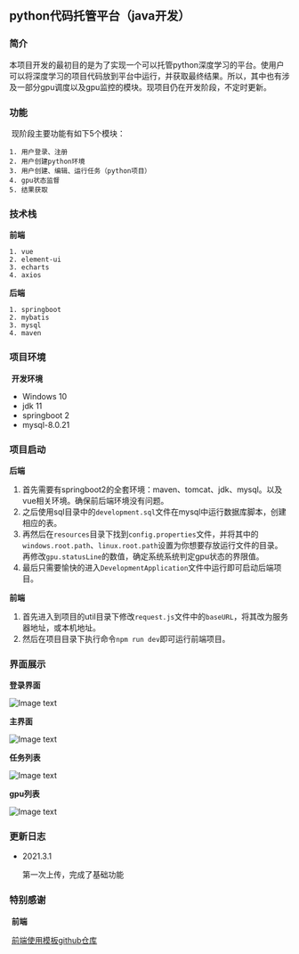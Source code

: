## python代码托管平台（java开发）

### 简介

​	本项目开发的最初目的是为了实现一个可以托管python深度学习的平台。使用户可以将深度学习的项目代码放到平台中运行，并获取最终结果。所以，其中也有涉及一部分gpu调度以及gpu监控的模块。现项目仍在开发阶段，不定时更新。

### 功能

​	现阶段主要功能有如下5个模块：

	1. 用户登录、注册
 	2. 用户创建python环境
 	3. 用户创建、编辑、运行任务（python项目）
 	4. gpu状态监督
 	5. 结果获取

### 技术栈

**前端**

 	1. vue
 	2. element-ui
 	3. echarts
 	4. axios

**后端**

	1. springboot
 	2. mybatis
 	3. mysql
 	4. maven

### 项目环境

​	**开发环境**

* Windows 10
* jdk 11
* springboot 2
* mysql-8.0.21

### 项目启动

**后端**

1. 首先需要有springboot2的全套环境：maven、tomcat、jdk、mysql。以及vue相关环境。确保前后端环境没有问题。
2. 之后使用sql目录中的`development.sql`文件在mysql中运行数据库脚本，创建相应的表。
3. 再然后在`resources`目录下找到`config.properties`文件，并将其中的`windows.root.path`、`linux.root.path`设置为你想要存放运行文件的目录。再修改`gpu.statusLine`的数值，确定系统系统判定gpu状态的界限值。
4. 最后只需要愉快的进入`DevelopmentApplication`文件中运行即可启动后端项目。

**前端**

1. 首先进入到项目的util目录下修改`request.js`文件中的`baseURL`，将其改为服务器地址，或本机地址。
2. 然后在项目目录下执行命令`npm run dev`即可运行前端项目。

### 界面展示

**登录界面**

![Image text](https://github.com/srx-2000/python-hosting-platform/tree/main/screenshots/login.png)

**主界面**

![Image text](https://github.com/srx-2000/python-hosting-platform/tree/main/screenshots/main.png)

**任务列表**

![Image text](https://github.com/srx-2000/python-hosting-platform/tree/main/screenshots/task.png)

**gpu列表**

![Image text](https://github.com/srx-2000/python-hosting-platform/tree/main/screenshots/gpu.png)

### 更新日志

* 2021.3.1

  第一次上传，完成了基础功能

### 特别感谢

​	**前端**

​	[前端使用模板github仓库](https://github.com/lin-xin/vue-manage-system)

